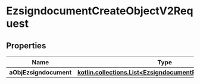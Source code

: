 
# EzsigndocumentCreateObjectV2Request

## Properties
| Name | Type | Description | Notes |
| ------------ | ------------- | ------------- | ------------- |
| **aObjEzsigndocument** | [**kotlin.collections.List&lt;EzsigndocumentRequestCompound&gt;**](EzsigndocumentRequest.md) |  |  |




